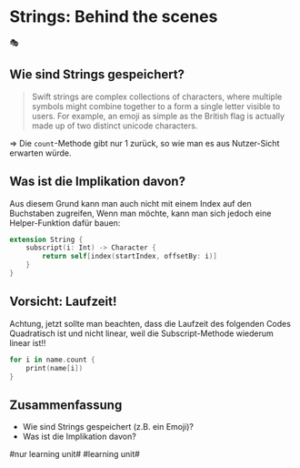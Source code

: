 # Strings: Behind the scenes
🎭

## Wie sind Strings gespeichert?
> Swift strings are complex collections of characters, where multiple symbols might combine together to a form a single letter visible to users. For example, an emoji as simple as the British flag is actually made up of two distinct unicode characters.

=\> Die `count`-Methode gibt nur 1 zurück, so wie man es aus Nutzer-Sicht erwarten würde.

## Was ist die Implikation davon?
Aus diesem Grund kann man auch nicht mit einem Index auf den Buchstaben zugreifen, Wenn man möchte, kann man sich jedoch eine Helper-Funktion dafür bauen:

```swift
extension String {
    subscript(i: Int) -> Character {
        return self[index(startIndex, offsetBy: i)]
    }
}
```

## Vorsicht: Laufzeit!
Achtung, jetzt sollte man beachten, dass die Laufzeit des folgenden Codes Quadratisch ist und nicht linear, weil die Subscript-Methode wiederum linear ist!!

```swift
for i in name.count {
    print(name[i])
}
```

## Zusammenfassung

- Wie sind Strings gespeichert (z.B. ein Emoji)?
- Was ist die Implikation davon?

#nur learning unit# #learning unit#
